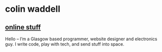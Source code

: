 # colin waddell
## [online stuff](/)
Hello – I’m a Glasgow based programmer, website designer and electronics guy. I write code, play with tech, and send stuff into space.






